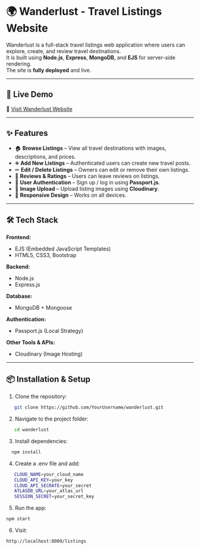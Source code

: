 # 🌍 Wanderlust - Travel Listings Website

Wanderlust is a full-stack travel listings web application where users can explore, create, and review travel destinations.  
It is built using **Node.js**, **Express**, **MongoDB**, and **EJS** for server-side rendering.  
The site is **fully deployed** and live.

---

## 🚀 Live Demo
🔗 [Visit Wanderlust Website]()  

---

## ✨ Features
- 🏠 **Browse Listings** – View all travel destinations with images, descriptions, and prices.
- ➕ **Add New Listings** – Authenticated users can create new travel posts.
- ✏ **Edit / Delete Listings** – Owners can edit or remove their own listings.
- 💬 **Reviews & Ratings** – Users can leave reviews on listings.
- 🔐 **User Authentication** – Sign up / log in using **Passport.js**.
- 📸 **Image Upload** – Upload listing images using **Cloudinary**.
- 📱 **Responsive Design** – Works on all devices.

---

## 🛠 Tech Stack
**Frontend:**
- EJS (Embedded JavaScript Templates)
- HTML5, CSS3, Bootstrap

**Backend:**
- Node.js
- Express.js

**Database:**
- MongoDB + Mongoose

**Authentication:**
- Passport.js (Local Strategy)

**Other Tools & APIs:**
- Cloudinary (Image Hosting)
  
---

## 📦 Installation & Setup
1. Clone the repository:
```bash
   git clone https://github.com/YourUsername/wanderlust.git
```
2. Navigate to the project folder:
```bash
   cd wanderlust
```
3. Install dependencies:
```bash 
  npm install
```
4. Create a .env file and add:
```bash
   CLOUD_NAME=your_cloud_name
   CLOUD_API_KEY=your_key
   CLOUD_API_SECRATE=your_secret
   ATLASDB_URL=your_atlas_url
   SESSION_SECRET=your_secret_key
```
5. Run the app:
```bash
npm start
```
6. Visit:
```bash
http://localhost:8000/listings
```
